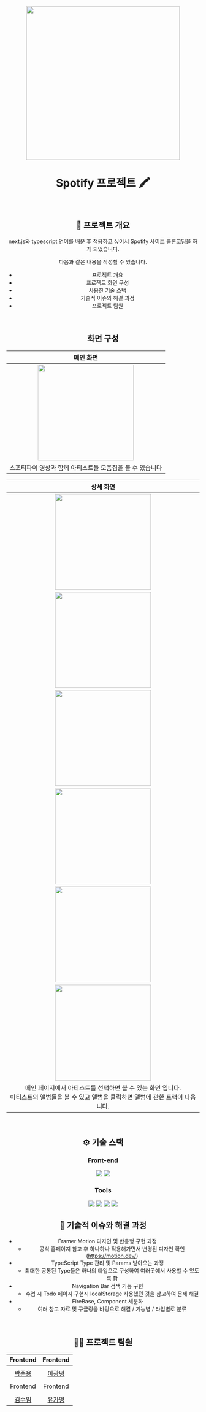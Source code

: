 <div align="center">

<!-- logo -->

<img src="https://wwwmarketing.scdn.co/img/structured-data/logo.png" width="400"/>

<br/>

# Spotify 프로젝트 🖍️

<br>

## 📝 프로젝트 개요

next.js와 typescript 언어를 배운 후 적용하고 싶어서 Spotify 사이트 클론코딩을 하게 되었습니다.

다음과 같은 내용을 작성할 수 있습니다.

- 프로젝트 개요
- 프로젝트 화면 구성
- 사용한 기술 스택
- 기술적 이슈와 해결 과정
- 프로젝트 팀원

<br />

## 화면 구성

|                         메인 화면                         |
| :-------------------------------------------------------: |
|      <img src="./public/mainpage.png" width="250"/>       |
| 스포티파이 영상과 함께 아티스트들 모음집을 볼 수 있습니다 |

|                                                                   상세 화면                                                                   |
| :-------------------------------------------------------------------------------------------------------------------------------------------: |
|                                               <img src="./public/detailpage.png" width="250"/>                                                |
|                                                <img src="./public/trackpage.png" width="250"/>                                                |
|                                               <img src="./public/searchpage.png" width="250"/>                                                |
|                                                <img src="./public/trackpage.png" width="250"/>                                                |
|                                              <img src="./public/detailMobile.png" width="250"/>                                               |
|                                               <img src="./public/trackMobile.png" width="250"/>                                               |
| 메인 페이지에서 아티스트를 선택하면 볼 수 있는 화면 입니다. <br/> 아티스트의 앨범들을 볼 수 있고 앨범을 클릭하면 앨범에 관한 트랙이 나옵니다. |

<br />

## ⚙ 기술 스택

### Front-end

<div>
<img src="https://img.shields.io/badge/Next.js-black?logo=next.js">
<img src="https://img.shields.io/badge/TypeScript-blue?logo=typescript&logoColor=white"/>
</div>

### Tools

<div>
<img src="https://img.shields.io/badge/Firebase-FFCA28?logo=firebase&logoColor=white"/>
<img src="https://img.shields.io/badge/Tailwind_CSS-06B6D4?logo=tailwindcss&logoColor=white"/>
<img src="https://img.shields.io/badge/Framer_Motion-black?logo=framer&logoColor=white"/>
<img src="https://img.shields.io/badge/React-20232A?logo=react&logoColor=61DAFB"/>

<br />

## 🤔 기술적 이슈와 해결 과정

- Framer Motion 디자인 및 반응형 구현 과정
  - 공식 홈페이지 참고 후 하나하나 적용해가면서 변경된 디자인 확인 (https://motion.dev/)
- TypeScript Type 관리 및 Params 받아오는 과정
  - 최대한 공통된 Type들은 하나의 타입으로 구성하여 여러곳에서 사용할 수 있도록 함
- Navigation Bar 검색 기능 구현
  - 수업 시 Todo 페이지 구현시 localStorage 사용했던 것을 참고하여 문제 해결
- FireBase, Component 세분화
  - 여러 참고 자료 및 구글링을 바탕으로 해결 / 기능별 / 타입별로 분류

<br />

## 💁‍♂️ 프로젝트 팀원

|               Frontend               |               Frontend                |
| :----------------------------------: | :-----------------------------------: |
|                                      |                                       |
| [박준용](https://github.com/Ori0li)  |  [이광녕](https://github.com/GN-Lee)  |
|                                      |                                       |
|               Frontend               |               Frontend                |
|                                      |                                       |
| [김수임](https://github.com/KImSuim) | [유가영](https://github.com/asom0160) |

